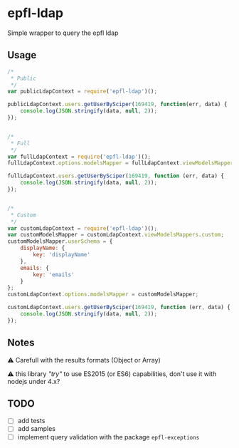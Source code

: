 ﻿# epfl-ldap

Simple wrapper to query the epfl ldap

## Usage
```javascript
/*
 * Public
 */
var publicLdapContext = require('epfl-ldap')();

publicLdapContext.users.getUserBySciper(169419, function(err, data) {
    console.log(JSON.stringify(data, null, 2));
});


/*
 * Full
 */
var fullLdapContext = require('epfl-ldap')();
fullLdapContext.options.modelsMapper = fullLdapContext.viewModelsMappers.full;

fullLdapContext.users.getUserBySciper(169419, function (err, data) {
    console.log(JSON.stringify(data, null, 2));
});


/*
 * Custom
 */
var customLdapContext = require('epfl-ldap')();
var customModelsMapper = customLdapContext.viewModelsMappers.custom;
customModelsMapper.userSchema = {
    displayName: {
        key: 'displayName'
    },
    emails: {
        key: 'emails'
    }
};
customLdapContext.options.modelsMapper = customModelsMapper;

customLdapContext.users.getUserBySciper(169419, function (err, data) {
    console.log(JSON.stringify(data, null, 2));
});
```

## Notes

⚠ Carefull with the results formats (Object or Array)

⚠ this library *"try"* to use ES2015 (or ES6) capabilities, don't use it with nodejs under 4.x?


## TODO

- [ ] add tests
- [ ] add samples
- [ ] implement query validation with the package `epfl-exceptions`
